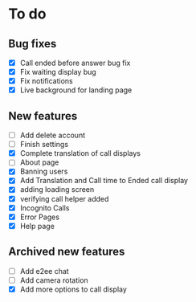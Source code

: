 # To do

## Bug fixes
- [X] Call ended before answer bug fix
- [X] Fix waiting display bug
- [X] Fix notifications
- [X] Live background for landing page

## New features
- [ ] Add delete account
- [ ] Finish settings
- [x] Complete translation of call displays
- [ ] About page
- [X] Banning users
- [X] Add Translation and Call time to Ended call display
- [X] adding loading screen
- [X] verifying call helper added
- [X] Incognito Calls
- [X] Error Pages
- [X] Help page

## Archived new features
- [ ] Add e2ee chat
- [ ] Add camera rotation
- [X] Add more options to call display